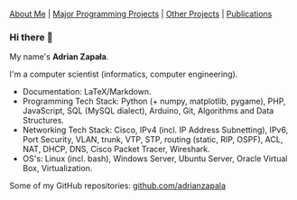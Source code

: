 [About Me](./README.md) | [Major Programming Projects](./mpp.md) | [Other Projects](./op.md) | [Publications](./publications.md)

### Hi there 👋 
My name's **Adrian Zapała**.

I'm a computer scientist (informatics, computer engineering).

- Documentation: LaTeX/Markdown.
- Programming Tech Stack: Python (+ numpy, matplotlib, pygame), PHP, JavaScript, SQL (MySQL dialect), Arduino, Git, Algorithms and Data Structures.
- Networking Tech Stack: Cisco, IPv4 (incl. IP Address Subnetting), IPv6, Port Security, VLAN, trunk, VTP, STP, routing (static, RIP, OSPF), ACL, NAT, DHCP, DNS, Cisco Packet Tracer, Wireshark.
- OS's: Linux (incl. bash), Windows Server, Ubuntu Server, Oracle Virtual Box, Virtualization.

Some of my GitHub repositories: [github.com/adrianzapala](https://github.com/adrianzapala)
